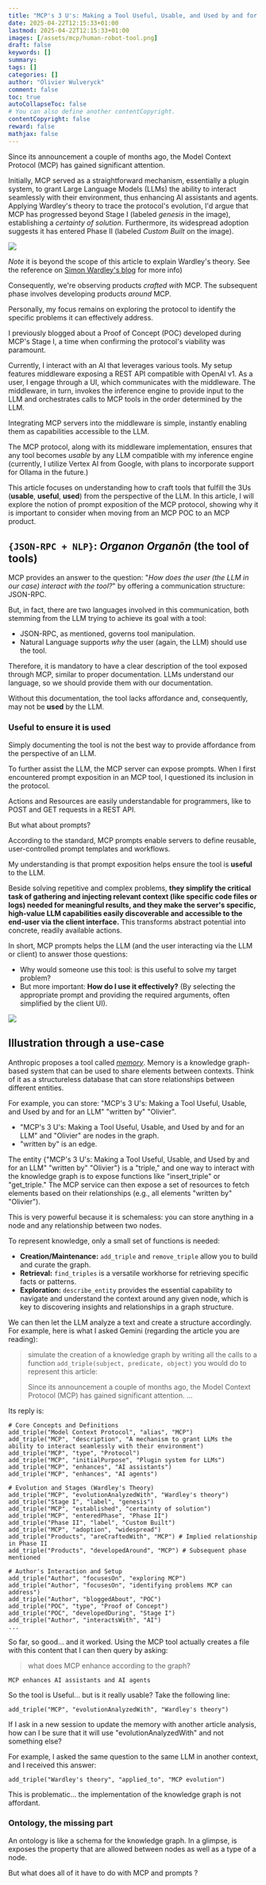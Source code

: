 ```yaml
---
title: "MCP's 3 U's: Making a Tool Useful, Usable, and Used by and for an LLM"
date: 2025-04-22T12:15:33+01:00
lastmod: 2025-04-22T12:15:33+01:00
images: [/assets/mcp/human-robot-tool.png]
draft: false
keywords: []
summary: 
tags: []
categories: []
author: "Olivier Wulveryck"
comment: false
toc: true
autoCollapseToc: false
# You can also define another contentCopyright.
contentCopyright: false
reward: false
mathjax: false
---
```


Since its announcement a couple of months ago, the Model Context Protocol (MCP) has gained significant attention.

Initially, MCP served as a straightforward mechanism, essentially a plugin system, to grant Large Language Models (LLMs) the ability to interact seamlessly with their environment, thus enhancing AI assistants and agents. Applying Wardley's theory to trace the protocol's evolution, I'd argue that MCP has progressed beyond Stage I (labeled _genesis_ in the image), establishing a *certainty of solution*. Furthermore, its widespread adoption suggests it has entered Phase II (labeled _Custom Built_ on the image).

![](https://blogger.googleusercontent.com/img/b/R29vZ2xl/AVvXsEjMFN3o1ujMDfd4y78hHCRFmPSTf9BP5C_Ej1jtEyZrmNC21aBw-18gAbVk88nKHdVa3gd_-D3z3pKKfO4Wa6XsIa1BuTkeiazqGLdu8vlUPsSaXeDgbkbvrMy3CSHlUiqk5ol1ig/s1600/Screen+Shot+2014-01-09+at+13.26.48.png)

_Note_ it is beyond the scope of this article to explain Wardley's theory. See the reference on [Simon Wardley's blog](https://blog.gardeviance.org/2014/03/on-mapping-and-evolution-axis.html) for more info)

Consequently, we're observing products *crafted with* MCP. The subsequent phase involves developing products *around* MCP.

Personally, my focus remains on exploring the protocol to identify the specific problems it can effectively address.

I previously blogged about a Proof of Concept (POC) developed during MCP's Stage I, a time when confirming the protocol's viability was paramount.

Currently, I interact with an AI that leverages various tools. My setup features middleware exposing a REST API compatible with OpenAI v1. As a user, I engage through a UI, which communicates with the middleware. The middleware, in turn, invokes the inference engine to provide input to the LLM and orchestrates calls to MCP tools in the order determined by the LLM.

Integrating MCP servers into the middleware is simple, instantly enabling them as capabilities accessible to the LLM.

The MCP protocol, along with its middleware implementation, ensures that any tool becomes *usable* by any LLM compatible with my inference engine (currently, I utilize Vertex AI from Google, with plans to incorporate support for Ollama in the future.)

This article focuses on understanding how to craft tools that fulfill the 3Us (**usable**, **useful**, **used**) from the perspective of the LLM. In this article, I will explore the notion of prompt exposition of the MCP protocol, showing why it is important to consider when moving from an MCP POC to an MCP product.

## `{JSON-RPC + NLP}`: _Organon Organōn_ (the tool of tools)

MCP provides an answer to the question: "_How does the user (the LLM in our case) interact with the tool?_" by offering a communication structure: JSON-RPC.

But, in fact, there are two languages involved in this communication, both stemming from the LLM trying to achieve its goal with a tool:

- JSON-RPC, as mentioned, governs tool manipulation.
- Natural Language supports *why* the user (again, the LLM) should use the tool.

Therefore, it is mandatory to have a clear description of the tool exposed through MCP, similar to proper documentation. LLMs understand our language, so we should provide them with our documentation.

Without this documentation, the tool lacks affordance and, consequently, may not be **used** by the LLM.

### Useful to ensure it is used


Simply documenting the tool is not the best way to provide affordance from the perspective of an LLM.

To further assist the LLM, the MCP server can expose prompts. When I first encountered prompt exposition in an MCP tool, I questioned its inclusion in the protocol.

Actions and Resources are easily understandable for programmers, like to POST and GET requests in a REST API.

But what about prompts?

According to the standard, MCP prompts enable servers to define reusable, user-controlled prompt templates and workflows.

My understanding is that prompt exposition helps ensure the tool is **useful** to the LLM.

Beside solving repetitive and complex problems, **they simplify the critical task of gathering and injecting relevant context (like specific code files or logs) needed for meaningful results, and they make the server's specific, high-value LLM capabilities easily discoverable and accessible to the end-user via the client interface.** This transforms abstract potential into concrete, readily available actions.

In short, MCP prompts helps the LLM (and the user interacting via the LLM or client) to answer those questions:

*   Why would someone use this tool: is this useful to solve my target problem?
*   But more important: **How do I use it effectively?** (By selecting the appropriate prompt and providing the required arguments, often simplified by the client UI).

![](/assets/mcp/human-robot-tool.png)

## Illustration through a use-case

Anthropic proposes a tool called [_memory_](https://github.com/modelcontextprotocol/servers/tree/main/src/memory). Memory is a knowledge graph-based system that can be used to share elements between contexts.
Think of it as a structureless database that can store relationships between different entities.

For example, you can store: "MCP's 3 U's: Making a Tool Useful, Usable, and Used by and for an LLM" "written by" "Olivier".

- "MCP's 3 U's: Making a Tool Useful, Usable, and Used by and for an LLM" and "Olivier" are nodes in the graph.
- "written by" is an edge.

The entity {"MCP's 3 U's: Making a Tool Useful, Usable, and Used by and for an LLM" "written by" "Olivier"} is a "triple," and one way to interact with the knowledge graph is to expose functions like "insert_triple" or "get_triple." The MCP service can then expose a set of resources to fetch elements based on their relationships (e.g., all elements "written by" "Olivier").

This is very powerful because it is schemaless: you can store anything in a node and any relationship between two nodes.

To represent knowledge, only a small set of functions is needed:

*   **Creation/Maintenance:** `add_triple` and `remove_triple` allow you to build and curate the graph.
*   **Retrieval:** `find_triples` is a versatile workhorse for retrieving specific facts or patterns.
*   **Exploration:** `describe_entity` provides the essential capability to navigate and understand the context around any given node, which is key to discovering insights and relationships in a graph structure.

We can then let the LLM analyze a text and create a structure accordingly. For example, here is what I asked Gemini (regarding the article you are reading):

> simulate the creation of a knowledge graph by writing all the calls to a function `add_triple(subject, predicate, object)` you would do to represent this article:
> 
> 
> Since its announcement a couple of months ago, the Model Context Protocol (MCP) has gained significant attention.
...

Its reply is:

```
# Core Concepts and Definitions
add_triple("Model Context Protocol", "alias", "MCP")
add_triple("MCP", "description", "A mechanism to grant LLMs the ability to interact seamlessly with their environment")
add_triple("MCP", "type", "Protocol")
add_triple("MCP", "initialPurpose", "Plugin system for LLMs")
add_triple("MCP", "enhances", "AI assistants")
add_triple("MCP", "enhances", "AI agents")

# Evolution and Stages (Wardley's Theory)
add_triple("MCP", "evolutionAnalyzedWith", "Wardley's theory")
add_triple("Stage I", "label", "genesis")
add_triple("MCP", "established", "certainty of solution")
add_triple("MCP", "enteredPhase", "Phase II")
add_triple("Phase II", "label", "Custom Built")
add_triple("MCP", "adoption", "widespread")
add_triple("Products", "areCraftedWith", "MCP") # Implied relationship in Phase II
add_triple("Products", "developedAround", "MCP") # Subsequent phase mentioned

# Author's Interaction and Setup
add_triple("Author", "focusesOn", "exploring MCP")
add_triple("Author", "focusesOn", "identifying problems MCP can address")
add_triple("Author", "bloggedAbout", "POC")
add_triple("POC", "type", "Proof of Concept")
add_triple("POC", "developedDuring", "Stage I")
add_triple("Author", "interactsWith", "AI")
...
```

So far, so good... and it worked. Using the MCP tool actually creates a file with this content that I can then query by asking:

> what does MCP enhance according to the graph?

```
MCP enhances AI assistants and AI agents
```

So the tool is Useful... but is it really usable? Take the following line:

`add_triple("MCP", "evolutionAnalyzedWith", "Wardley's theory")`

If I ask in a new session to update the memory with another article analysis, how can I be sure that it will use "evolutionAnalyzedWith" and not something else?

For example, I asked the same question to the same LLM in another context, and I received this answer:

`add_triple("Wardley's theory", "applied_to", "MCP evolution")`

This is problematic... the implementation of the knowledge graph is not affordant.

### Ontology, the missing part

An ontology is like a schema for the knowledge graph. In a glimpse, is exposes the property that are allowed between nodes as well as a type of a node.

But what does all of it have to do with MCP and prompts ?


